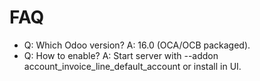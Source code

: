 # FAQ

- Q: Which Odoo version? A: 16.0 (OCA/OCB packaged).
- Q: How to enable? A: Start server with --addon account_invoice_line_default_account or install in UI.
